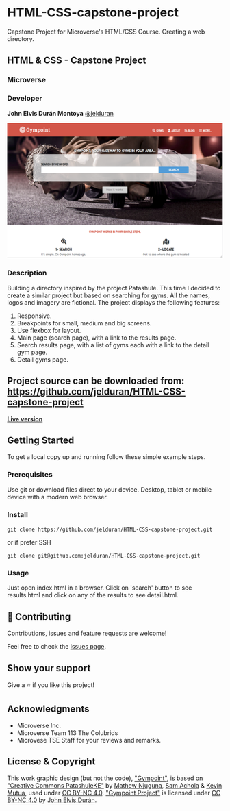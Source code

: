 # HTML-CSS-capstone-project
Capstone Project for Microverse's HTML/CSS Course. Creating a web directory.

## HTML & CSS - Capstone Project

### Microverse

### Developer

**John Elvis Durán Montoya** [@jelduran](https://github.com/jelduran)

![Gympoint](/img/screenshot-gympoint.png)

### Description

Building a directory inspired by the project Patashule. This time I decided to create a similar project but based on searching for gyms. All the names, logos and imagery are fictional. The project displays the following features:

1. Responsive.
2. Breakpoints for small, medium and big screens.
3. Use flexbox for layout.
4. Main page (search page), with a link to the results page.
5. Search results page, with a list of gyms each with a link to the detail gym page.
6. Detail gyms page.

## Project source can be downloaded from: <https://github.com/jelduran/HTML-CSS-capstone-project>

**[Live version](https://ghcdn.rawgit.org/jelduran/HTML-CSS-capstone-project/feature/index.html)**

## Getting Started

To get a local copy up and running follow these simple example steps.

### Prerequisites

Use git or download files direct to your device. 
Desktop, tablet or mobile device with a modern web browser.

### Install

```
git clone https://github.com/jelduran/HTML-CSS-capstone-project.git
```

or if prefer SSH

```
git clone git@github.com:jelduran/HTML-CSS-capstone-project.git
```

### Usage

Just open index.html in a browser. Click on 'search' button to see results.html and click on any of the results to see detail.html.

## 🤝 Contributing

Contributions, issues and feature requests are welcome!

Feel free to check the [issues page](https://github.com/jelduran/HTML-CSS-capstone-project/issues).

## Show your support

Give a ⭐️ if you like this project!

## Acknowledgments

- Microverse Inc.
- Microverse Team 113 The Colubrids
- Microvese TSE Staff for your reviews and remarks.

## License & Copyright

This work graphic design (but not the code), ["Gympoint"](https://ghcdn.rawgit.org/jelduran/HTML-CSS-capstone-project/feature/index.html), is based on ["Creative Commons PatashuleKE"](https://www.behance.net/gallery/25563385/PatashuleKE) by [Mathew Njuguna](https://www.behance.net/mathewnjuguna), [Sam Achola](https://www.behance.net/aweSam) & [Kevin Mutua](https://www.behance.net/kevinmutua), used under [CC BY-NC 4.0](https://creativecommons.org/licenses/by-nc/4.0). ["Gympoint Project"](https://github.com/jelduran/HTML-CSS-capstone-project) is licensed under [CC BY-NC 4.0](https://creativecommons.org/licenses/by-nc/4.0) by [John Elvis Durán](https://github.com/jelduran).